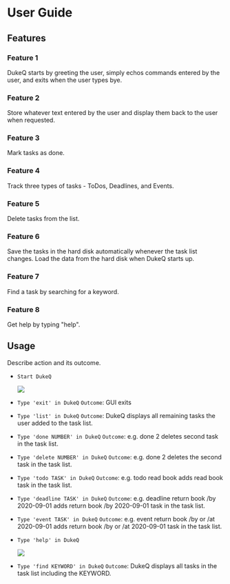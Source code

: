 # User Guide

## Features 

### Feature 1 
DukeQ starts by greeting the user, simply echos commands entered by the user, and exits when the user types bye.

### Feature 2 
Store whatever text entered by the user and display them back to the user when requested.

### Feature 3 
Mark tasks as done.

### Feature 4
Track three types of tasks - ToDos, Deadlines, and Events.

### Feature 5
Delete tasks from the list.

### Feature 6
Save the tasks in the hard disk automatically whenever the task list changes. Load the data from the hard disk when DukeQ starts up.

### Feature 7
Find a task by searching for a keyword.

### Feature 8
Get help by typing "help".

## Usage

Describe action and its outcome.

- `Start DukeQ`

   ![](https://i.imgur.com/rxwISVd.png)
   
- `Type 'exit' in DukeQ`
   `Outcome`: GUI exits
   
- `Type 'list' in DukeQ`
   `Outcome`: DukeQ displays all remaining tasks the user added to the task list.
   
- `Type 'done NUMBER' in DukeQ`
   `Outcome`: e.g. done 2 deletes second task in the task list.
   
- `Type 'delete NUMBER' in DukeQ`
   `Outcome`: e.g. done 2 deletes the second task in the task list.

- `Type 'todo TASK' in DukeQ`
   `Outcome`: e.g. todo read book adds read book task in the task list.
   
- `Type 'deadline TASK' in DukeQ`
   `Outcome`: e.g. deadline return book /by 2020-09-01 adds return book /by 2020-09-01 task in the task list. 
   
- `Type 'event TASK' in DukeQ`
   `Outcome`: e.g. event return book /by or /at 2020-09-01 adds return book /by or /at 2020-09-01 task in the task list.

- `Type 'help' in DukeQ`
   
   ![](https://i.imgur.com/ANFINRK.png)

- `Type 'find KEYWORD' in DukeQ`
   `Outcome`: DukeQ displays all tasks in the task list including the KEYWORD.
